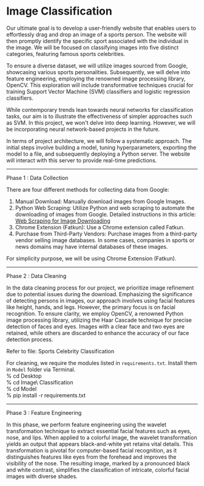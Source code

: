 # Image Classification

Our ultimate goal is to develop a user-friendly website that enables users to effortlessly drag and drop an image of a sports person. The website will then promptly identify the specific sport associated with the individual in the image. We will be focused on classifying images into five distinct categories, featuring famous sports celebrities.

To ensure a diverse dataset, we will utilize images sourced from Google, showcasing various sports personalities. Subsequently, we will delve into feature engineering, employing the renowned image processing library, OpenCV. This exploration will include transformative techniques crucial for training Support Vector Machine (SVM) classifiers and logistic regression classifiers.

While contemporary trends lean towards neural networks for classification tasks, our aim is to illustrate the effectiveness of simpler approaches such as SVM. In this project, we won't delve into deep learning. However, we will be incorporating neural network-based projects in the future.

In terms of project architecture, we will follow a systematic approach. The initial steps involve building a model, tuning hyperparameters, exporting the model to a file, and subsequently deploying a Python server. The website will interact with this server to provide real-time predictions.

<hr>

Phase 1 : Data Collection

There are four different methods for collecting data from Google:
1. Manual Download: Manually download images from Google Images.
2. Python Web Scraping: Utilize Python and web scraping to automate the downloading of images from Google. Detailed instructions in this article: [Web Scraping for Image Downloading](https://medium.com/geekculture/scrape-google-images-with-python-f9a20cda1355)
3. Chrome Extension (Fatkun): Use a Chrome extension called Fatkun.
4. Purchase from Third-Party Vendors: Purchase images from a third-party vendor selling image databases. In some cases, companies in sports or news domains may have internal databases of these images.

For simplicity purpose, we will be using Chrome Extension (Fatkun).

<hr>

Phase 2 : Data Cleaning

In the data cleaning process for our project, we prioritize image refinement due to potential issues during the download. Emphasizing the significance of detecting persons in images, our approach involves using facial features like height, hands, and legs. However, the primary focus is on facial recognition. To ensure clarity, we employ OpenCV, a renowned Python image processing library, utilizing the Haar Cascade technique for precise detection of faces and eyes. Images with a clear face and two eyes are retained, while others are discarded to enhance the accuracy of our face detection process.

Refer to file: Sports Celebrity Classification

For cleaning, we require the modules listed in `requirements.txt`. Install them in `Model` folder via Terminal. <br>
% cd Desktop <br>
% cd Image\ Classification <br>
% cd Model <br>
% pip install -r requirements.txt

<hr>

Phase 3 : Feature Engineering

In this phase, we perform feature engineering using the wavelet transformation technique to extract essential facial features such as eyes, nose, and lips. When applied to a colorful image, the wavelet transformation yields an output that appears black-and-white yet retains vital details. This transformation is pivotal for computer-based facial recognition, as it distinguishes features like eyes from the forehead and improves the visibility of the nose. The resulting image, marked by a pronounced black and white contrast, simplifies the classification of intricate, colorful facial images with diverse shades.
